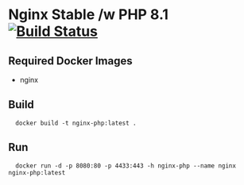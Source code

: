 # Nginx Stable /w PHP 8.1 [![Build Status](https://github.com/3d-pro/nginx-php/actions/workflows/docker-build.yaml/badge.svg)](https://github.com/3d-pro/nginx-php/actions)

## Required Docker Images
- nginx

## Build
```
  docker build -t nginx-php:latest .
```
## Run
```
  docker run -d -p 8080:80 -p 4433:443 -h nginx-php --name nginx nginx-php:latest
```
